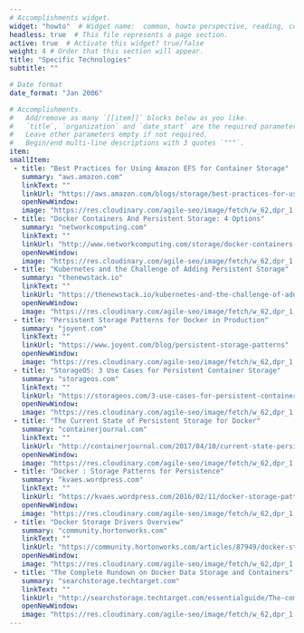 ```yaml
---
# Accomplishments widget.
widget: "howto"  # Widget name:  common, howto perspective, reading, cd-with-jenkins-and-docker  etc
headless: true  # This file represents a page section.
active: true  # Activate this widget? true/false
weight: 4 # Order that this section will appear.
title: "Specific Technologies"
subtitle: ""

# Date format
date_format: "Jan 2006"

# Accomplishments.
#   Add/remove as many `[[item]]` blocks below as you like.
#   `title`, `organization` and `date_start` are the required parameters.
#   Leave other parameters empty if not required.
#   Begin/end multi-line descriptions with 3 quotes `"""`.
item:
smallItem: 
 - title: "Best Practices for Using Amazon EFS for Container Storage"
   summary: "aws.amazon.com"
   linkText: ""
   linkUrl: "https://aws.amazon.com/blogs/storage/best-practices-for-using-amazon-efs-for-container-storage/"
   openNewWindow: 
   image: "https://res.cloudinary.com/agile-seo/image/fetch/w_62,dpr_1.0,d_blank_am8gzx.png/https%3A%2F%2Flogo.clearbit.com%2Faws.amazon.com%3Fsize%3D250" 
 - title: "Docker Containers And Persistent Storage: 4 Options"
   summary: "networkcomputing.com"
   linkText: ""
   linkUrl: "http://www.networkcomputing.com/storage/docker-containers-and-persistent-storage-4-options/1320691891"
   openNewWindow: 
   image: "https://res.cloudinary.com/agile-seo/image/fetch/w_62,dpr_1.0,d_blank_am8gzx.png/https%3A%2F%2Flogo.clearbit.com%2Fnetworkcomputing.com%3Fsize%3D250" 
 - title: "Kubernetes and the Challenge of Adding Persistent Storage"
   summary: "thenewstack.io"
   linkText: ""
   linkUrl: "https://thenewstack.io/kubernetes-and-the-challenge-of-adding-persistent-storage/"
   openNewWindow: 
   image: "https://res.cloudinary.com/agile-seo/image/fetch/w_62,dpr_1.0,d_blank_am8gzx.png/https%3A%2F%2Flogo.clearbit.com%2Fthenewstack.io%3Fsize%3D250" 
 - title: "Persistent Storage Patterns for Docker in Production"
   summary: "joyent.com"
   linkText: ""
   linkUrl: "https://www.joyent.com/blog/persistent-storage-patterns"
   openNewWindow: 
   image: "https://res.cloudinary.com/agile-seo/image/fetch/w_62,dpr_1.0,d_blank_am8gzx.png/https%3A%2F%2Flogo.clearbit.com%2Fjoyent.com%3Fsize%3D250" 
 - title: "StorageOS: 3 Use Cases for Persistent Container Storage"
   summary: "storageos.com"
   linkText: ""
   linkUrl: "https://storageos.com/3-use-cases-for-persistent-container-storage/"
   openNewWindow: 
   image: "https://res.cloudinary.com/agile-seo/image/fetch/w_62,dpr_1.0,d_blank_am8gzx.png/https%3A%2F%2Flogo.clearbit.com%2Fstorageos.com%3Fsize%3D250" 
 - title: "The Current State of Persistent Storage for Docker"
   summary: "containerjournal.com"
   linkText: ""
   linkUrl: "http://containerjournal.com/2017/04/10/current-state-persistent-storage-docker/"
   openNewWindow: 
   image: "https://res.cloudinary.com/agile-seo/image/fetch/w_62,dpr_1.0,d_blank_am8gzx.png/https%3A%2F%2Flogo.clearbit.com%2Fcontainerjournal.com%3Fsize%3D250" 
 - title: "Docker : Storage Patterns for Persistence"
   summary: "kvaes.wordpress.com"
   linkText: ""
   linkUrl: "https://kvaes.wordpress.com/2016/02/11/docker-storage-patterns-for-persistence/"
   openNewWindow: 
   image: "https://res.cloudinary.com/agile-seo/image/fetch/w_62,dpr_1.0,d_blank_am8gzx.png/https%3A%2F%2Flogo.clearbit.com%2Fkvaes.wordpress.com%3Fsize%3D250" 
 - title: "Docker Storage Drivers Overview"
   summary: "community.hortonworks.com"
   linkText: ""
   linkUrl: "https://community.hortonworks.com/articles/87949/docker-storage-drivers-overview.html"
   openNewWindow: 
   image: "https://res.cloudinary.com/agile-seo/image/fetch/w_62,dpr_1.0,d_blank_am8gzx.png/https%3A%2F%2Flogo.clearbit.com%2Fcommunity.hortonworks.com%3Fsize%3D250" 
 - title: "The Complete Rundown on Docker Data Storage and Containers"
   summary: "searchstorage.techtarget.com"
   linkText: ""
   linkUrl: "http://searchstorage.techtarget.com/essentialguide/The-complete-rundown-on-Docker-data-storage-and-containers"
   openNewWindow: 
   image: "https://res.cloudinary.com/agile-seo/image/fetch/w_62,dpr_1.0,d_blank_am8gzx.png/https%3A%2F%2Flogo.clearbit.com%2Fsearchstorage.techtarget.com%3Fsize%3D250" 
---
```

